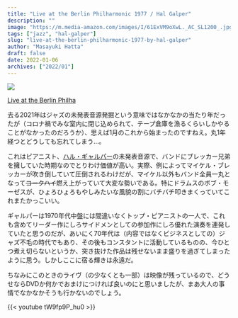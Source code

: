 ```yaml
---
title: "Live at the Berlin Philharmonic 1977 / Hal Galper"
description: ""
image: "https://m.media-amazon.com/images/I/61ExVM9oXwL._AC_SL1200_.jpg"
tags: ["jazz", "hal-galper"]
slug: "live-at-the-berlin-philharmonic-1977-by-hal-galper"
author: "Masayuki Hatta"
draft: false
date: 2022-01-06
archives: ["2022/01"]
---
```


<p><a href="https://www.amazon.co.jp/Live-Berlin-Philha-Quintet-Galper/dp/B08NW3X9DY?&linkCode=li2&tag=myhumangetsme-22&linkId=c215a17e2f5b91c15bab09b9674f6b34&language=ja_JP&ref_=as_li_ss_il" target="_blank" rel="nofollow"><img border="0" src="//ws-fe.amazon-adsystem.com/widgets/q?_encoding=UTF8&ASIN=B08NW3X9DY&Format= _SL500_&ID=AsinImage&MarketPlace=JP&ServiceVersion=20070822&WS=1&tag=myhumangetsme-22&language=ja_JP" ></a><img src="https://ir-jp.amazon-adsystem.com/e/ir?t=myhumangetsme-22&language=ja_JP&l=li2&o=9&a=B08NW3X9DY" width="1" height="1" border="0" alt="" style="border:none !important; margin:0px !important;" /></p> <p><a href="https://www.amazon.co.jp/Live-Berlin-Philha-Quintet-Galper/dp/B08NW3X9DY?&linkCode=li2&tag=myhumangetsme-22&linkId=c215a17e2f5b91c15bab09b9674f6b34&language=ja_JP&ref_=as_li_ss_il" target="_blank" rel="nofollow">Live at the Berlin Philha</a></p>

去る2021年はジャズの未発表音源発掘という意味ではなかなかの当たり年だったが（コロナ禍でみな室内に閉じ込められて、テープ倉庫を漁るくらいしかやることがなかったのだろうか）、思えば1月のこれから始まったのですねえ。丸1年経つとどうしても忘れてしまう…。

これはピアニスト、[ハル・ギャルパー](https://www.halgalper.com/)の未発表音源で、バンドにブレッカー兄弟を擁していた時期なのでとりわけ価値が高い。実際、例によってマイケル・ブレッカーが吹き倒していて圧倒されるわけだが、マイケル以外もバンド全員一丸となって~~コークハイ~~燃え上がっていて大変な勢いである。特にドラムスのボブ・モーゼスが、ひょろひょろもやしみたいな風貌の割にバチバチ叩きまくっていてこれまたかっこいい。

ギャルパーは1970年代中盤には間違いなくトップ・ピアニストの一人で、これも含めてリーダー作にしろサイドメンとしての参加作にしろ優れた演奏を連発していたと思うのだが、あいにく70年代は（内容ではなくビジネスとしての）ジャズ不毛の時代でもあり、その後もコンスタントに活動しているものの、今ひとつ煮え切らないというか、突き抜けた作品は残せないまま盛りを過ぎてしまったように思う。しかしここに宿る輝きは永遠だ。

ちなみにこのときのライヴ（の少なくとも一部）は映像が残っているので、どうせならDVDか何かでおまけにつければ良いのにと思いましたが、まあ大人の事情でなかなかそうも行かないのでしょう。

{{< youtube tW9fp9P_hu0 >}}
